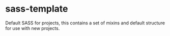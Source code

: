 sass-template
=============

Default SASS for projects, this contains a set of mixins and default structure for use with new projects.
